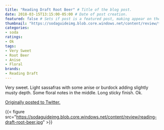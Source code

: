```yaml
---
title: "Reading Draft Root Beer" # Title of the blog post.
date: 2018-03-15T13:15:00-05:00 # Date of post creation.
featured: false # Sets if post is a featured post, making appear on the home page side bar.
thumbnail: "https://sodaguideimg.blob.core.windows.net/content/review/thumbs/reading-draft-root-beer.jpg" # Sets thumbnail image appearing inside card on homepage.
categories:
- soda
ratings:
- Ok
tags:
- Very Sweet
- Root Beer
- Anise
- Floral
brands:
- Reading Draft
---
```


Very sweet. Light sassafras with some anise or burdock adding slightly musty depth. Some floral notes in the middle. Long sticky finish. Ok.

[Originally posted to Twitter.](https://twitter.com/Cavorter/status/974348395409231872)

{{< figure src="https://sodaguideimg.blob.core.windows.net/content/review/reading-draft-root-beer.jpg" >}}